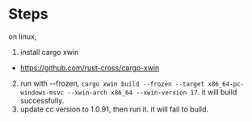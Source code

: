 # Steps

on linux,

1. install cargo xwin

- https://github.com/rust-cross/cargo-xwin

2. run with --frozen, `cargo xwin build --frozen --target x86_64-pc-windows-msvc --xwin-arch x86_64 --xwin-version 17`. it will build successfully.
3. update cc version to 1.0.91, then run it. it will fail to build.
